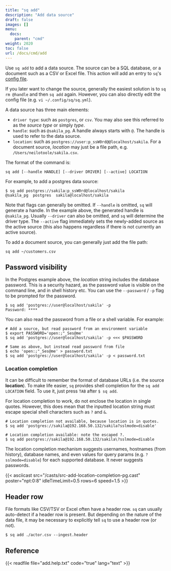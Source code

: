 ```yaml
---
title: "sq add"
description: "Add data source"
draft: false
images: []
menu:
  docs:
    parent: "cmd"
weight: 2020
toc: false
url: /docs/cmd/add
---
```

Use `sq add` to add a data source. The source can be a SQL database, or a document
such as a CSV or Excel file. This action will add an entry to `sq`'s
[config file](/docs/overview/#config).

If you later want to change the source, generally the easiest solution is to
`sq rm @handle` and then `sq add` again. However, you can also directly edit
the config file (e.g. `vi ~/.config/sq/sq.yml`).

A data source has three main elements:

- `driver type`: such as `postgres`, or `csv`. You may also see this referred to as the _source type_
  or simply _type_.
- `handle`: such as `@sakila_pg`. A handle always starts with `@`. The handle is used to refer
  to the data source.
- `location`: such as `postgres://user:p_ssW0rd@@localhost/sakila`. For
  a document source, _location_ may just be a file path, e.g. `/Users/neilotoole/sakila.csv`.

The format of the command is:

```shell
sq add [--handle HANDLE] [--driver DRIVER] [--active] LOCATION
```

For example, to add a postgres data source:

```shell
$ sq add postgres://sakila:p_ssW0rd@localhost/sakila
@sakila_pg  postgres  sakila@localhost/sakila
```

Note that flags can generally be omitted. If `--handle` is omitted,
`sq` will generate a handle. In the example above, the generated handle
is `@sakila_pg`. Usually `--driver` can also be omitted, and `sq`
will determine the driver type. The `--active` flag immediately sets
the newly-added source as the active source (this also happens regardless if there is
not currently an active source).

To add a document source, you can generally just add the file path:

```shell
sq add ~/customers.csv
```

## Password visibility

In the Postgres example above, the _location_ string includes the database password. This is a
security hazard, as the password value is visible on the command line, and in
shell history etc. You can use the `--password` / `-p` flag to be prompted
for the password.

```shell
$ sq add 'postgres://user@localhost/sakila' -p
Password: ****
```

You can also read the password from a file or a shell variable. For example:

```shell
# Add a source, but read password from an environment variable
$ export PASSWORD='open:;"_Ses@me'
$ sq add 'postgres://user@localhost/sakila' -p <<< $PASSWORD

# Same as above, but instead read password from file
$ echo 'open:;"_Ses@me' > password.txt
$ sq add 'postgres://user@localhost/sakila' -p < password.txt
```

### Location completion

It can be difficult to remember the format of database URLs (i.e. the source **location**).
To make life easier, `sq` provides shell completion for the `sq add LOCATION` field. To
use it, just press `TAB` after `$ sq add`.

For location completion to work, do not enclose the location in single quotes. However,
this does mean that the inputted location string must escape special shell characters
such as `?` and `&`.

```shell
# Location completion not available, because location is in quotes.
$ sq add 'postgres://sakila@192.168.50.132/sakila?sslmode=disable'

# Location completion available: note the escaped ?.
$ sq add postgres://sakila@192.168.50.132/sakila\?sslmode=disable
```

The location completion mechanism suggests usernames, hostnames (from history),
database names, and even values for query params (e.g. `?sslmode=disable`) for
each supported database. It never suggests passwords.

{{< asciicast src="/casts/src-add-location-completion-pg.cast" poster="npt:0:8" idleTimeLimit=0.5 rows=6 speed=1.5 >}}

## Header row

File formats like CSV/TSV or Excel often have a header row. `sq` can usually auto-detect
if a header row is present. But depending on the nature of the data file,
it may be necessary to explicitly tell `sq` to use a header row (or not).

```shell
$ sq add ./actor.csv --ingest.header
```

## Reference

{{< readfile file="add.help.txt" code="true" lang="text" >}}
